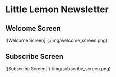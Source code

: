 # Little Lemon Newsletter
## Welcome Screen

![Welcome Screen] (./img/welcome_screen.png)

## Subscribe Screen

![Subscribe Screen] (./img/subscribe_screen.png)
